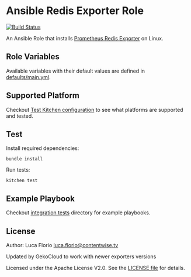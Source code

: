 Ansible Redis Exporter Role
============

[![Build Status](https://travis-ci.org/ContentWise/ansible-redis-exporter.svg?branch=master)](https://travis-ci.org/ContentWise/ansible-redis-exporter)

An Ansible Role that installs [Prometheus Redis Exporter](https://github.com/oliver006/redis_exporter) on Linux.

## Role Variables

Available variables with their default values are defined in [defaults/main.yml](defaults/main.yml).

## Supported Platform

Checkout [Test Kitchen configuration](.kitchen.yml) to see what platforms are supported and tested.

## Test

Install required dependencies:

	bundle install

Run tests:

	kitchen test

## Example Playbook

Checkout [integration tests](test/integration) directory for example playbooks.

## License

Author: Luca Florio <luca.florio@contentwise.tv>

Updated by GekoCloud to work with newer exporters versions

Licensed under the Apache License V2.0. See the [LICENSE file](LICENSE) for details.
